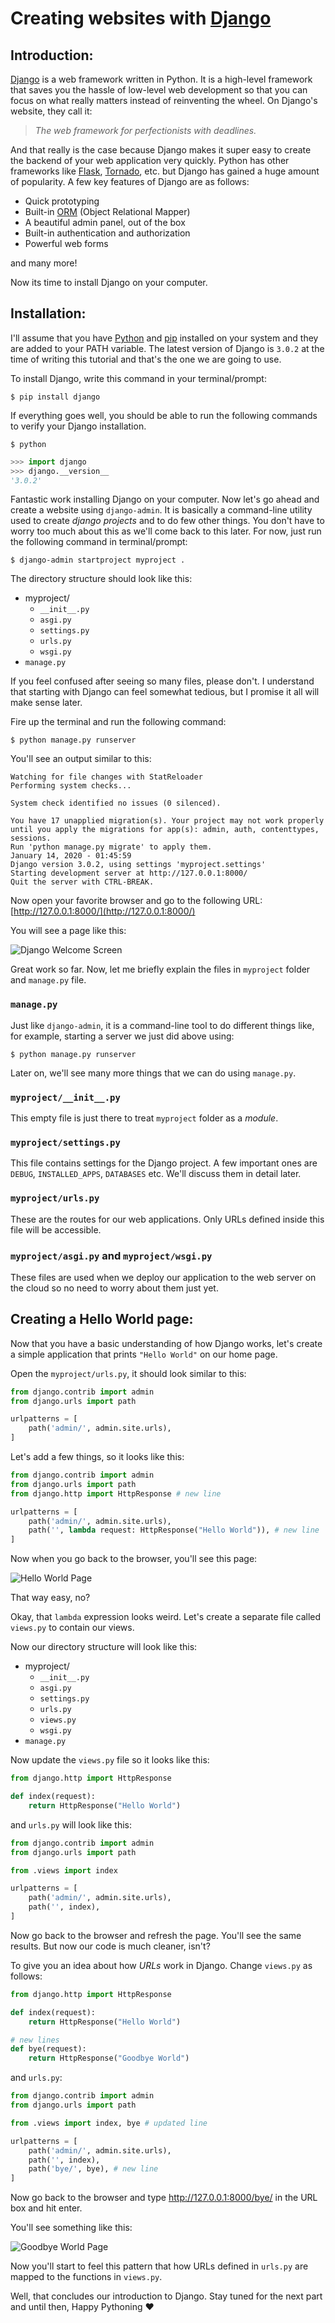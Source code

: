 # Creating websites with [Django](http://djangoproject.com)

## Introduction:

[Django](http://djangoproject.com) is a web framework written in Python. It is a high-level framework that saves you the hassle of low-level web development so that you can focus on what really matters instead of reinventing the wheel. On Django's website, they call it:
> *The web framework for perfectionists with deadlines.*

And that really is the case because Django makes it super easy to create the backend of your web application very quickly. Python has other frameworks like [Flask](https://www.palletsprojects.com/p/flask/), [Tornado](https://www.tornadoweb.org/en/stable/), etc. but Django has gained a huge amount of popularity. A few key features of Django are as follows:

- Quick prototyping
- Built-in [ORM](https://en.wikipedia.org/wiki/Object-relational_mapping) (Object Relational Mapper)
- A beautiful admin panel, out of the box
- Built-in authentication and authorization
- Powerful web forms

and many more!

Now its time to install Django on your computer.

## Installation:

I'll assume that you have [Python](https://www.python.org/) and [pip](https://pypi.org/project/pip/) installed on your system and they are added to your PATH variable. The latest version of Django is `3.0.2` at the time of writing this tutorial and that's the one we are going to use.

To install Django, write this command in your terminal/prompt:
```
$ pip install django
```

If everything goes well, you should be able to run the following commands to verify your Django installation.

```
$ python
```
```python
>>> import django
>>> django.__version__
'3.0.2'
```

Fantastic work installing Django on your computer. Now let's go ahead and create a website using ```django-admin```. It is basically a command-line utility used to create *django projects* and to do few other things. You don't have to worry too much about this as we'll come back to this later. For now, just run the following command in terminal/prompt:

```
$ django-admin startproject myproject .
```

The directory structure should look like this:
- myproject/
  - ```__init__.py```
  - ```asgi.py```
  - ```settings.py```
  - ```urls.py```
  - ```wsgi.py```
- ```manage.py```
  
If you feel confused after seeing so many files, please don't. I understand that starting with Django can feel somewhat tedious, but I promise it all will make sense later.

Fire up the terminal and run the following command:

```
$ python manage.py runserver
```

You'll see an output similar to this:

```
Watching for file changes with StatReloader
Performing system checks...

System check identified no issues (0 silenced).

You have 17 unapplied migration(s). Your project may not work properly until you apply the migrations for app(s): admin, auth, contenttypes, sessions.
Run 'python manage.py migrate' to apply them.
January 14, 2020 - 01:45:59
Django version 3.0.2, using settings 'myproject.settings'
Starting development server at http://127.0.0.1:8000/
Quit the server with CTRL-BREAK.
```

Now open your favorite browser and go to the following URL: [http://127.0.0.1:8000/](http://127.0.0.1:8000/)

You will see a page like this:

![Django Welcome Screen](https://github.com/sarmadgulzar/beginning-django/raw/master/images/01.png)

Great work so far. Now, let me briefly explain the files in ```myproject``` folder and ```manage.py``` file.

### ```manage.py```
Just like ```django-admin```, it is a command-line tool to do different things like, for example, starting a server we just did above using:

```
$ python manage.py runserver
```

Later on, we'll see many more things that we can do using ```manage.py```.

### ```myproject/__init__.py```
This empty file is just there to treat ```myproject``` folder as a *module*.

### ```myproject/settings.py```
This file contains settings for the Django project. A few important ones are ```DEBUG```, ```INSTALLED_APPS```, ```DATABASES``` etc. We'll discuss them in detail later.

### ```myproject/urls.py```
These are the routes for our web applications. Only URLs defined inside this file will be accessible.

### ```myproject/asgi.py``` and ```myproject/wsgi.py```
These files are used when we deploy our application to the web server on the cloud so no need to worry about them just yet.

## Creating  a Hello World page:
Now that you have a basic understanding of how Django works, let's create a simple application that prints ```"Hello World"``` on our home page.

Open the ```myproject/urls.py```, it should look similar to this:

```python
from django.contrib import admin
from django.urls import path

urlpatterns = [
    path('admin/', admin.site.urls),
]
```

Let's add a few things, so it looks like this:

```python
from django.contrib import admin
from django.urls import path
from django.http import HttpResponse # new line

urlpatterns = [
    path('admin/', admin.site.urls),
    path('', lambda request: HttpResponse("Hello World")), # new line
]
```

Now when you go back to the browser, you'll see this page:

![Hello World Page](https://github.com/sarmadgulzar/beginning-django/raw/master/images/02.png)

That way easy, no?

Okay, that ```lambda``` expression looks weird. Let's create a separate file called ```views.py``` to contain our views.

Now our directory structure will look like this:
- myproject/
  - ```__init__.py```
  - ```asgi.py```
  - ```settings.py```
  - ```urls.py```
  - ```views.py```
  - ```wsgi.py```
- ```manage.py```

Now update the ```views.py``` file so it looks like this:

```python
from django.http import HttpResponse

def index(request):
    return HttpResponse("Hello World")

```

and ```urls.py``` will look like this:

```python
from django.contrib import admin
from django.urls import path

from .views import index

urlpatterns = [
    path('admin/', admin.site.urls),
    path('', index),
]

```

Now go back to the browser and refresh the page. You'll see the same results. But now our code is much cleaner, isn't?

To give you an idea about how *URLs* work in Django. Change ```views.py``` as follows:

```python
from django.http import HttpResponse

def index(request):
    return HttpResponse("Hello World")

# new lines
def bye(request):
    return HttpResponse("Goodbye World")

```

and ```urls.py```:

```python
from django.contrib import admin
from django.urls import path

from .views import index, bye # updated line

urlpatterns = [
    path('admin/', admin.site.urls),
    path('', index),
    path('bye/', bye), # new line
]

```

Now go back to the browser and type http://127.0.0.1:8000/bye/ in the URL box and hit enter.

You'll see something like this:

![Goodbye World Page](https://github.com/sarmadgulzar/beginning-django/raw/master/images/03.png)

Now you'll start to feel this pattern that how URLs defined in ```urls.py``` are mapped to the functions in ```views.py```.

Well, that concludes our introduction to Django. Stay tuned for the next part and until then, Happy Pythoning :heart:
